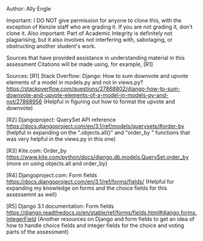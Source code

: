Author: Ally Engle

Important: I DO NOT give permission for anyone to clone this, with the exception of Kenzie staff who are grading it. If you are not grading it, don't clone it.
Also important: Part of Academic Integrity is definitely not plagiarising, but it also involves not interfering with, sabotaging, or obstructing another student's work. 

Sources that have provided assistance in understanding material in this assessment
Citations will be made using, for example, [R1]

Sources:
[R1] Stack Overflow: Django: How to sum downvote and upvote elements of a model in models.py and not in views.py? <https://stackoverflow.com/questions/27868802/django-how-to-sum-downvote-and-upvote-elements-of-a-model-in-models-py-and-not/27868956> (Helpful in figuring out how to format the upvote and downvote)

[R2] Djangoproject: QuerySet API reference <https://docs.djangoproject.com/en/3.1/ref/models/querysets/#order-by> (helpful in expanding on the ".objects.all()" and "order_by " functions that was very helpful in the views.py in this one)

[R3] Kite.com: Order_by <https://www.kite.com/python/docs/django.db.models.QuerySet.order_by> (more on using objects.all and order_by)

[R4] Djangoproject.com: Form fields <https://docs.djangoproject.com/en/3.1/ref/forms/fields/> (Helpful for expanding my knowledge on forms and the choice fields for this assessemnt as well)

[R5] Django 3.1 documentation: Form fields <https://django.readthedocs.io/en/stable/ref/forms/fields.html#django.forms.IntegerField> (Another resources on Django and form fields to get an idea of how to handle choice fields and integer fields for the choice and voting parts of the assessment)


